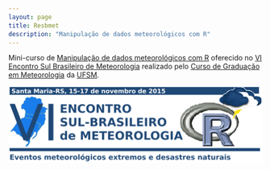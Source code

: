 ```yaml
---
layout: page
title: Resbmet
description: "Manipulação de dados meteorológicos com R"
---
```


Mini-curso de [Manipulação de dados meteorológicos com R](https://github.com/jdtatsch/Resbmet) oferecido no [VI Encontro Sul Brasileiro de Meteorologia](http://coral.ufsm.br/viesbmmet/) realizado pelo [Curso de Graduação em Meteorologia](http://w3.ufsm.br/meteorologia/) da [UFSM](http://site.ufsm.br/).


<p align="center">
  <img src="figs/logo_small.png" alt="Resbmet"/>
</p>
